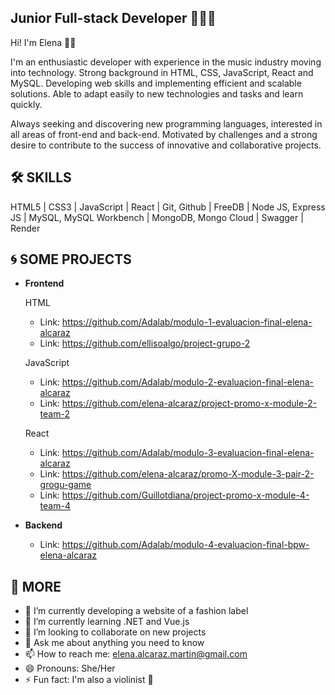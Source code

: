 ## Junior Full-stack Developer 👩🏻‍💻

Hi! I'm Elena 👋🏼

I'm an enthusiastic developer with experience in the music industry moving into technology. Strong background in HTML, CSS, JavaScript, React and MySQL. Developing web skills and implementing efficient and scalable solutions. Able to adapt easily to new technologies and tasks and learn quickly. 

Always seeking and discovering new programming languages, interested in all areas of front-end and back-end. Motivated by challenges and a strong desire to contribute to the success of innovative and collaborative projects.

## 🛠️ SKILLS

HTML5 | CSS3 | JavaScript | React | Git, Github | FreeDB | Node JS, Express JS | MySQL, MySQL Workbench | MongoDB, Mongo Cloud | Swagger | Render

## 🌀 SOME PROJECTS
- **Frontend**

  HTML
  + Link: https://github.com/Adalab/modulo-1-evaluacion-final-elena-alcaraz
  + Link: https://github.com/ellisoalgo/project-grupo-2

  JavaScript
  + Link: https://github.com/Adalab/modulo-2-evaluacion-final-elena-alcaraz
  + Link: https://github.com/elena-alcaraz/project-promo-x-module-2-team-2
  
  React
  + Link: https://github.com/Adalab/modulo-3-evaluacion-final-elena-alcaraz
  + Link: https://github.com/elena-alcaraz/promo-X-module-3-pair-2-grogu-game
  + Link: https://github.com/Guillotdiana/project-promo-x-module-4-team-4

- **Backend**
  + Link: https://github.com/Adalab/modulo-4-evaluacion-final-bpw-elena-alcaraz


## 💫 MORE

- 🔭 I’m currently developing a website of a fashion label
- 🌱 I’m currently learning .NET and Vue.js
- 👯 I’m looking to collaborate on new projects 
- 💬 Ask me about anything you need to know
- 📫 How to reach me: elena.alcaraz.martin@gmail.com
- 😄 Pronouns: She/Her
- ⚡ Fun fact: I'm also a violinist 🎻



